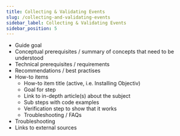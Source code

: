 ```yaml
---
title: Collecting & Validating Events
slug: /collecting-and-validating-events
sidebar_label: Collecting & Validating Events
sidebar_position: 5
---
```


* Guide goal
* Conceptual prerequisites / summary of concepts that need to be understood
* Technical prerequisites / requirements
* Recommendations / best practises  
* How-to items
  * How-to item title (active, i.e. Installing Objectiv)
  * Goal for step
  * Link to in-depth article(s) about the subject
  * Sub steps with code examples
  * Verification step to show that it works
  * Troubleshooting / FAQs
* Troubleshooting
* Links to external sources
